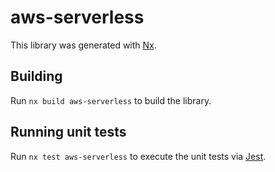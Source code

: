 # aws-serverless

This library was generated with [Nx](https://nx.dev).

## Building

Run `nx build aws-serverless` to build the library.

## Running unit tests

Run `nx test aws-serverless` to execute the unit tests via [Jest](https://jestjs.io).

